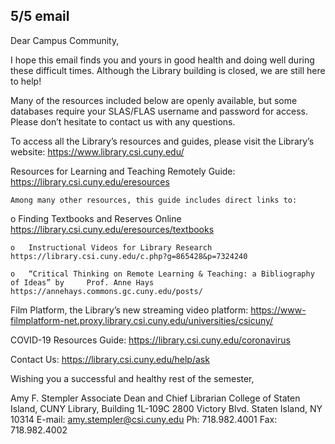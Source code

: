 5/5 email
----
Dear Campus Community,
 
I hope this email finds you and yours in good health and doing well during these difficult times. Although the Library building is closed, we are still here to help! 
 
Many of the resources included below are openly available, but some databases require your SLAS/FLAS username and password for access. Please don’t hesitate to contact us with any questions.
 
To access all the Library’s resources and guides, please visit the Library’s website: https://www.library.csi.cuny.edu/ 
 
Resources for Learning and Teaching Remotely Guide:
https://library.csi.cuny.edu/eresources
 
    Among many other resources, this guide includes direct links to:
 
   o    Finding Textbooks and Reserves Online
    https://library.csi.cuny.edu/eresources/textbooks
 
    o   Instructional Videos for Library Research
    https://library.csi.cuny.edu/c.php?g=865428&p=7324240
 
    o   “Critical Thinking on Remote Learning & Teaching: a Bibliography of Ideas” by     Prof. Anne Hays
    https://annehays.commons.gc.cuny.edu/posts/

Film Platform, the Library’s new streaming video platform: 
https://www-filmplatform-net.proxy.library.csi.cuny.edu/universities/csicuny/

COVID-19 Resources Guide:
https://library.csi.cuny.edu/coronavirus

Contact Us:
https://library.csi.cuny.edu/help/ask
 
Wishing you a successful and healthy rest of the semester,
 
Amy F. Stempler
Associate Dean and Chief Librarian 
College of Staten Island, CUNY
Library, Building 1L-109C
2800 Victory Blvd.
Staten Island, NY 10314
E-mail: amy.stempler@csi.cuny.edu
Ph: 718.982.4001
Fax: 718.982.4002

